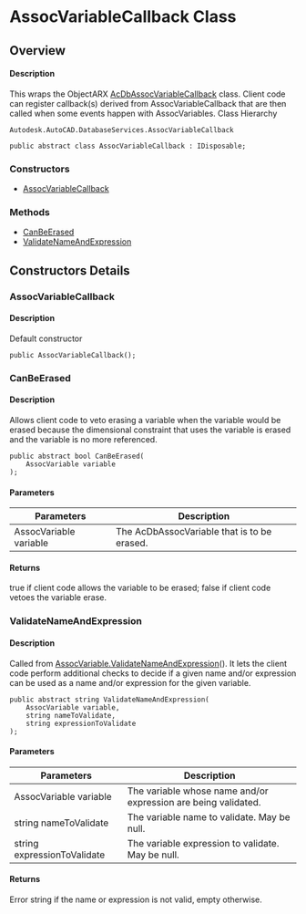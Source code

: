 # AssocVariableCallback Class

## Overview

#### Description
This wraps the ObjectARX [AcDbAssocVariableCallback](AcDbAssocVariableCallback.md) class. 
Client code can register callback(s) derived from AssocVariableCallback that are then called when some events happen with AssocVariables.
Class Hierarchy
```text
Autodesk.AutoCAD.DatabaseServices.AssocVariableCallback
```

```text
public abstract class AssocVariableCallback : IDisposable;
```

### Constructors

- [AssocVariableCallback](#assocvariablecallback)

### Methods

- [CanBeErased](#canbeerased)
- [ValidateNameAndExpression](#validatenameandexpression)


## Constructors Details

### AssocVariableCallback

#### Description
Default constructor
```text
public AssocVariableCallback();
```

### CanBeErased

#### Description
Allows client code to veto erasing a variable when the variable would be erased because the dimensional constraint that uses the variable is erased and the variable is no more referenced.
```text
public abstract bool CanBeErased(
    AssocVariable variable
);
```

#### Parameters
| Parameters | Description |
| --- | --- |
| AssocVariable variable | The AcDbAssocVariable that is to be erased. |

#### Returns
true if client code allows the variable to be erased; false if client code vetoes the variable erase.
### ValidateNameAndExpression

#### Description
Called from [AssocVariable.ValidateNameAndExpression](Autodesk_AutoCAD_DatabaseServices_AssocVariable_ValidateNameAndExpression@string@string@string.md)(). It lets the client code perform additional checks to decide if a given name and/or expression can be used as a name and/or expression for the given variable.
```text
public abstract string ValidateNameAndExpression(
    AssocVariable variable, 
    string nameToValidate, 
    string expressionToValidate
);
```

#### Parameters
| Parameters | Description |
| --- | --- |
| AssocVariable variable | The variable whose name and/or expression are being validated. |
| string nameToValidate | The variable name to validate. May be null. |
| string expressionToValidate | The variable expression to validate. May be null. |

#### Returns
Error string if the name or expression is not valid, empty otherwise.